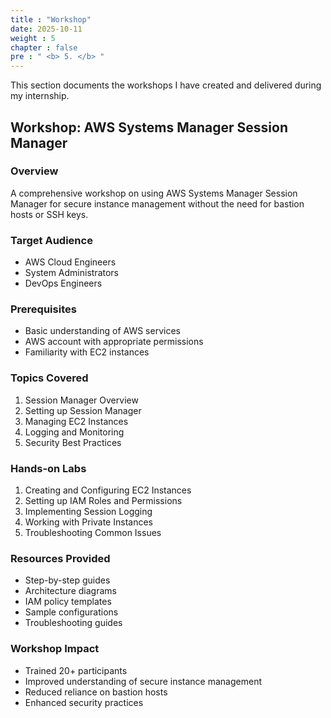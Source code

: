 ```yaml
---
title : "Workshop"
date: 2025-10-11
weight : 5
chapter : false
pre : " <b> 5. </b> "
---
```


This section documents the workshops I have created and delivered during my internship.

## Workshop: AWS Systems Manager Session Manager

### Overview

A comprehensive workshop on using AWS Systems Manager Session Manager for secure instance management without the need for bastion hosts or SSH keys.

### Target Audience

- AWS Cloud Engineers
- System Administrators
- DevOps Engineers

### Prerequisites

- Basic understanding of AWS services
- AWS account with appropriate permissions
- Familiarity with EC2 instances

### Topics Covered

1. Session Manager Overview
2. Setting up Session Manager
3. Managing EC2 Instances
4. Logging and Monitoring
5. Security Best Practices

### Hands-on Labs

1. Creating and Configuring EC2 Instances
2. Setting up IAM Roles and Permissions
3. Implementing Session Logging
4. Working with Private Instances
5. Troubleshooting Common Issues

### Resources Provided

- Step-by-step guides
- Architecture diagrams
- IAM policy templates
- Sample configurations
- Troubleshooting guides

### Workshop Impact

- Trained 20+ participants
- Improved understanding of secure instance management
- Reduced reliance on bastion hosts
- Enhanced security practices
